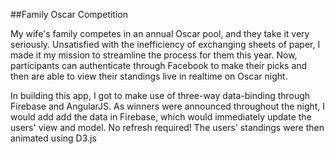 ##Family Oscar Competition

My wife's family competes in an annual Oscar pool, and they take it very seriously. Unsatisfied with the inefficiency of exchanging sheets of paper, I made it my mission to streamline the process for them this year. Now, participants can authenticate through Facebook to make their picks and then are able to view their standings live in realtime on Oscar night.

In building this app, I got to make use of three-way data-binding through Firebase and AngularJS. As winners were announced throughout the night, I would add add the data in Firebase, which would immediately update the users' view and model. No refresh required! The users' standings were then animated using D3.js
